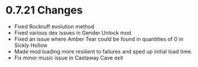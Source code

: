 # 0.7.21 Changes #

* Fixed Rockruff evolution method
* Fixed various dex issues in Gender Unlock mod
* Fixed an issue where Amber Tear could be found in quantities of 0 in Sickly Hollow
* Made mod loading more resilient to failures and sped up initial load time.
* Fix minor music issue in Castaway Cave exit